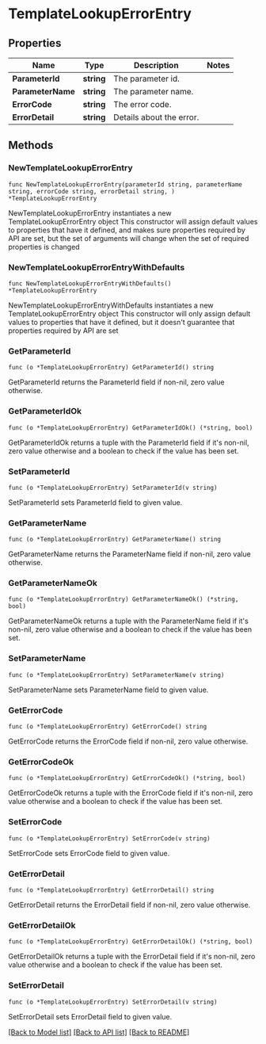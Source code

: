 # TemplateLookupErrorEntry

## Properties

Name | Type | Description | Notes
------------ | ------------- | ------------- | -------------
**ParameterId** | **string** | The parameter id. | 
**ParameterName** | **string** | The parameter name. | 
**ErrorCode** | **string** | The error code. | 
**ErrorDetail** | **string** | Details about the error. | 

## Methods

### NewTemplateLookupErrorEntry

`func NewTemplateLookupErrorEntry(parameterId string, parameterName string, errorCode string, errorDetail string, ) *TemplateLookupErrorEntry`

NewTemplateLookupErrorEntry instantiates a new TemplateLookupErrorEntry object
This constructor will assign default values to properties that have it defined,
and makes sure properties required by API are set, but the set of arguments
will change when the set of required properties is changed

### NewTemplateLookupErrorEntryWithDefaults

`func NewTemplateLookupErrorEntryWithDefaults() *TemplateLookupErrorEntry`

NewTemplateLookupErrorEntryWithDefaults instantiates a new TemplateLookupErrorEntry object
This constructor will only assign default values to properties that have it defined,
but it doesn't guarantee that properties required by API are set

### GetParameterId

`func (o *TemplateLookupErrorEntry) GetParameterId() string`

GetParameterId returns the ParameterId field if non-nil, zero value otherwise.

### GetParameterIdOk

`func (o *TemplateLookupErrorEntry) GetParameterIdOk() (*string, bool)`

GetParameterIdOk returns a tuple with the ParameterId field if it's non-nil, zero value otherwise
and a boolean to check if the value has been set.

### SetParameterId

`func (o *TemplateLookupErrorEntry) SetParameterId(v string)`

SetParameterId sets ParameterId field to given value.


### GetParameterName

`func (o *TemplateLookupErrorEntry) GetParameterName() string`

GetParameterName returns the ParameterName field if non-nil, zero value otherwise.

### GetParameterNameOk

`func (o *TemplateLookupErrorEntry) GetParameterNameOk() (*string, bool)`

GetParameterNameOk returns a tuple with the ParameterName field if it's non-nil, zero value otherwise
and a boolean to check if the value has been set.

### SetParameterName

`func (o *TemplateLookupErrorEntry) SetParameterName(v string)`

SetParameterName sets ParameterName field to given value.


### GetErrorCode

`func (o *TemplateLookupErrorEntry) GetErrorCode() string`

GetErrorCode returns the ErrorCode field if non-nil, zero value otherwise.

### GetErrorCodeOk

`func (o *TemplateLookupErrorEntry) GetErrorCodeOk() (*string, bool)`

GetErrorCodeOk returns a tuple with the ErrorCode field if it's non-nil, zero value otherwise
and a boolean to check if the value has been set.

### SetErrorCode

`func (o *TemplateLookupErrorEntry) SetErrorCode(v string)`

SetErrorCode sets ErrorCode field to given value.


### GetErrorDetail

`func (o *TemplateLookupErrorEntry) GetErrorDetail() string`

GetErrorDetail returns the ErrorDetail field if non-nil, zero value otherwise.

### GetErrorDetailOk

`func (o *TemplateLookupErrorEntry) GetErrorDetailOk() (*string, bool)`

GetErrorDetailOk returns a tuple with the ErrorDetail field if it's non-nil, zero value otherwise
and a boolean to check if the value has been set.

### SetErrorDetail

`func (o *TemplateLookupErrorEntry) SetErrorDetail(v string)`

SetErrorDetail sets ErrorDetail field to given value.



[[Back to Model list]](../README.md#documentation-for-models) [[Back to API list]](../README.md#documentation-for-api-endpoints) [[Back to README]](../README.md)


